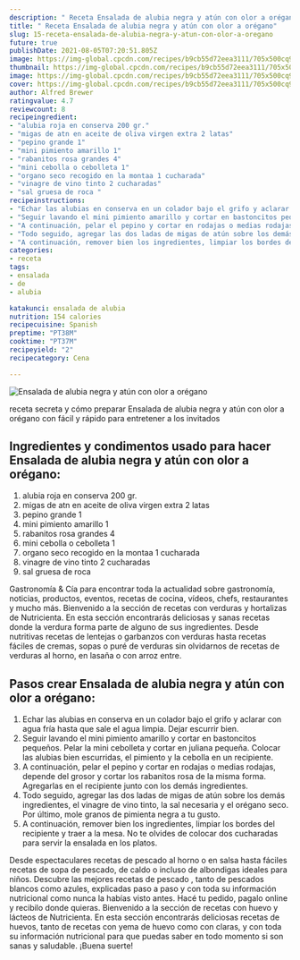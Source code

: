 ```yaml
---
description: " Receta Ensalada de alubia negra y atún con olor a orégano"
title: " Receta Ensalada de alubia negra y atún con olor a orégano"
slug: 15-receta-ensalada-de-alubia-negra-y-atun-con-olor-a-oregano
future: true
publishDate: 2021-08-05T07:20:51.805Z
image: https://img-global.cpcdn.com/recipes/b9cb55d72eea3111/705x500cq90/ensalada-de-alubia-negra-y-atun-con-olor-a-oregano-foto-principal.jpg
thumbnail: https://img-global.cpcdn.com/recipes/b9cb55d72eea3111/705x500cq90/ensalada-de-alubia-negra-y-atun-con-olor-a-oregano-foto-principal.jpg
image: https://img-global.cpcdn.com/recipes/b9cb55d72eea3111/705x500cq90/ensalada-de-alubia-negra-y-atun-con-olor-a-oregano-foto-principal.jpg
cover: https://img-global.cpcdn.com/recipes/b9cb55d72eea3111/705x500cq90/ensalada-de-alubia-negra-y-atun-con-olor-a-oregano-foto-principal.jpg
author: Alfred Brewer
ratingvalue: 4.7
reviewcount: 8
recipeingredient:
- "alubia roja en conserva 200 gr."
- "migas de atn en aceite de oliva virgen extra 2 latas"
- "pepino grande 1"
- "mini pimiento amarillo 1"
- "rabanitos rosa grandes 4"
- "mini cebolla o cebolleta 1"
- "organo seco recogido en la montaa 1 cucharada"
- "vinagre de vino tinto 2 cucharadas"
- "sal gruesa de roca "
recipeinstructions:
- "Echar las alubias en conserva en un colador bajo el grifo y aclarar con agua fría hasta que sale el agua limpia. Dejar escurrir bien."
- "Seguir lavando el mini pimiento amarillo y cortar en bastoncitos pequeños. Pelar la mini cebolleta y cortar en juliana pequeña. Colocar las alubias bien escurridas, el pimiento y la cebolla en un recipiente."
- "A continuación, pelar el pepino y cortar en rodajas o medias rodajas, depende del grosor y cortar los rabanitos rosa de la misma forma. Agregarlas en el recipiente junto con los demás ingredientes."
- "Todo seguido, agregar las dos ladas de migas de atún sobre los demás ingredientes, el vinagre de vino tinto, la sal necesaria y el orégano seco. Por último, mole granos de pimienta negra a tu gusto."
- "A continuación, remover bien los ingredientes, limpiar los bordes del recipiente y traer a la mesa. No te olvides de colocar dos cucharadas para servir la ensalada en los platos."
categories:
- receta
tags:
- ensalada
- de
- alubia

katakunci: ensalada de alubia 
nutrition: 154 calories
recipecuisine: Spanish
preptime: "PT38M"
cooktime: "PT37M"
recipeyield: "2"
recipecategory: Cena

---
```



![Ensalada de alubia negra y atún con olor a orégano](https://img-global.cpcdn.com/recipes/b9cb55d72eea3111/705x500cq90/ensalada-de-alubia-negra-y-atun-con-olor-a-oregano-foto-principal.jpg)

receta secreta y cómo preparar Ensalada de alubia negra y atún con olor a orégano con fácil y rápido para entretener a los invitados

<!--inarticleads1-->

## Ingredientes y condimentos usado para hacer Ensalada de alubia negra y atún con olor a orégano:

1. alubia roja en conserva 200 gr.
1. migas de atn en aceite de oliva virgen extra 2 latas
1. pepino grande 1
1. mini pimiento amarillo 1
1. rabanitos rosa grandes 4
1. mini cebolla o cebolleta 1
1. organo seco recogido en la montaa 1 cucharada
1. vinagre de vino tinto 2 cucharadas
1. sal gruesa de roca 

Gastronomía &amp; Cía para encontrar toda la actualidad sobre gastronomía, noticias, productos, eventos, recetas de cocina, vídeos, chefs, restaurantes y mucho más. Bienvenido a la sección de recetas con verduras y hortalizas de Nutricienta. En esta sección encontrarás deliciosas y sanas recetas donde la verdura forma parte de alguno de sus ingredientes. Desde nutritivas recetas de lentejas o garbanzos con verduras hasta recetas fáciles de cremas, sopas o puré de verduras sin olvidarnos de recetas de verduras al horno, en lasaña o con arroz entre. 

<!--inarticleads2-->

## Pasos crear Ensalada de alubia negra y atún con olor a orégano:

1. Echar las alubias en conserva en un colador bajo el grifo y aclarar con agua fría hasta que sale el agua limpia. Dejar escurrir bien.
1. Seguir lavando el mini pimiento amarillo y cortar en bastoncitos pequeños. Pelar la mini cebolleta y cortar en juliana pequeña. Colocar las alubias bien escurridas, el pimiento y la cebolla en un recipiente.
1. A continuación, pelar el pepino y cortar en rodajas o medias rodajas, depende del grosor y cortar los rabanitos rosa de la misma forma. Agregarlas en el recipiente junto con los demás ingredientes.
1. Todo seguido, agregar las dos ladas de migas de atún sobre los demás ingredientes, el vinagre de vino tinto, la sal necesaria y el orégano seco. Por último, mole granos de pimienta negra a tu gusto.
1. A continuación, remover bien los ingredientes, limpiar los bordes del recipiente y traer a la mesa. No te olvides de colocar dos cucharadas para servir la ensalada en los platos.


Desde espectaculares recetas de pescado al horno o en salsa hasta fáciles recetas de sopa de pescado, de caldo o incluso de albondigas ideales para niños. Descubre las mejores recetas de pescado , tanto de pescados blancos como azules, explicadas paso a paso y con toda su información nutricional como nunca la habías visto antes. Hacé tu pedido, pagalo online y recibilo donde quieras. Bienvenido a la sección de recetas con huevo y lácteos de Nutricienta. En esta sección encontrarás deliciosas recetas de huevos, tanto de recetas con yema de huevo como con claras, y con toda su información nutricional para que puedas saber en todo momento si son sanas y saludable. 
¡Buena suerte!


